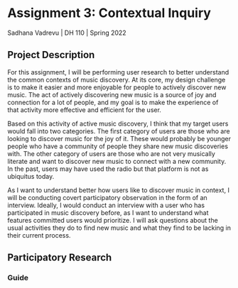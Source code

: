 # Assignment 3: Contextual Inquiry
Sadhana Vadrevu | DH 110 | Spring 2022

## Project Description
For this assignment, I will be performing user research to better understand the common contexts of music discovery. At its core, my design challenge is to make it easier and more enjoyable for people to actively discover new music. The act of actively discovering new music is a source of joy and connection for a lot of people, and my goal is to make the experience of that activity more effective and efficient for the user. 

Based on this activity of active music discovery, I think that my target users would fall into two categories. The first category of users are those who are looking to discover music for the joy of it. These would probably be younger people who have a community of people they share new music discoveries with. The other category of users are those who are not very musically literate and want to discover new music to connect with a new community. In the past, users may have used the radio but that platform is not as ubiquitus today. 

As I want to understand better how users like to discover music in context, I will be conducting covert participatory observation in the form of an interview. Ideally, I would conduct an interview with a user who has participated in music discovery before, as I want to understand what features committed users would prioritize. I will ask questions about the usual activities they do to find new music and what they find to be lacking in their current process.

## Participatory Research

### Guide
